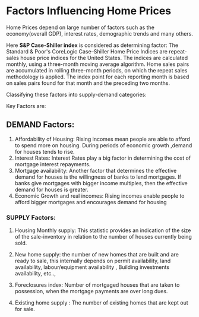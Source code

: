 <h1>Factors Influencing Home Prices</h1>

Home Prices depend on large number of factors such as the economy(overall GDP), interest rates, demographic trends and many others.



Here **S&P Case-Shiller index** is considered as determining factor: The Standard & Poor's  CoreLogic Case–Shiller Home Price Indices are repeat-sales house price indices for the United States. The indices are calculated monthly, using a three-month moving average algorithm. Home sales pairs are accumulated in rolling three-month periods, on which the repeat sales methodology is applied. The index point for each reporting month is based on sales pairs found for that month and the preceding two months.



Classifying these factors into supply-demand categories:

Key Factors are:

## DEMAND Factors:

1. Affordability of Housing: Rising incomes mean people are able to afford to spend more on housing. During periods of economic growth ,demand for houses tends to rise.
2. Interest Rates: Interest Rates play a big factor in determining the cost of mortgage interest repayments.
3. Mortgage availability: Another factor that determines the effective demand for houses is the willingness of banks to lend mortgages. If banks give mortgages with bigger income multiples, then the effective demand for houses is greater.
4. Economic Growth and real incomes: Rising incomes enable people to afford bigger mortgages and encourages demand for housing

### SUPPLY Factors:

1. Housing Monthly supply: This statistic provides an indication of the size of the sale-inventory in relation to the number of houses currently being sold.

2. New home supply: the number of new homes that are built and are ready to sale, this internally depends on permit availability, land availability, labour/equipment availability , Building investments availability, etc..,
3. Foreclosures index: Number of mortgaged houses that are taken to possession, when the mortgage payments are over long dues.
4. Existing home supply : The number of existing homes  that are kept out for sale.

